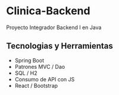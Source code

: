 # Clinica-Backend
Proyecto Integrador Backend I en Java

## Tecnologias y Herramientas

- Spring Boot
- Patrones MVC / Dao
- SQL / H2
- Consumo de API con JS
- React / Bootstrap

